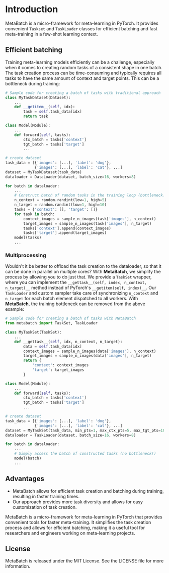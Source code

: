 # Introduction

MetaBatch is a micro-framework for meta-learning in PyTorch. It provides convenient `Taskset` and
`TaskLoader` classes for efficient batching and fast meta-training in a few-shot learning context.

## Efficient batching

Training meta-learning models efficiently can be a challenge, especially when it comes to creating
random tasks of a consistent shape in one batch. The task creation process can be time-consuming
and typically requires all tasks to have the same amount of context and target points. This can be
a bottleneck during training:

```python
# Sample code for creating a batch of tasks with traditional approach
class MyTaskDataset(Dataset):
    ...
    def __getitem__(self, idx):
        task = self.task_data[idx]
        return task

class Model(Module):
    ...
    def forward(self, tasks):
        ctx_batch = tasks['context']
        tgt_batch = tasks['target']
        ...

# create dataset
task_data = [{'images': [...], 'label': 'dog'},
             {'images': [...], 'label': 'cat'}, ...]
dataset = MyTaskDataset(task_data)
dataloader = DataLoader(dataset, batch_size=16, workers=8)

for batch in dataloader:
    ...
    # Construct batch of random tasks in the training loop (bottleneck!)
    n_context = random.randint(low=1, high=5)
    n_target = random.randint(low=1, high=10)
    tasks = {'context': [], 'target': []}
    for task in batch:
        context_images = sample_n_images(task['images'], n_context)
        target_images = sample_n_images(task['images'], n_target)
        tasks['context'].append(context_images)
        tasks['target'].append(target_images)
    model(tasks)
    ...
```

### Multiprocessing
Wouldn't it be better to offload the task creation to the dataloader, so that it can be done in
parallel on multiple cores?
With **MetaBatch**, we simplify the process by allowing you to do just
that.
We provide a `TaskSet` wrapper, where you can implement the `__gettask__(self, index, n_context,
n_target)__` method instead of PyTorch's `__getitem(self, index)__`. Our `TaskLoader` and
custom sampler take care of synchronizing `n_context` and `n_target` for each batch element
dispatched to all workers. With **MetaBatch**, the training bottleneck can be removed from the
above example:
```python
# Sample code for creating a batch of tasks with MetaBatch
from metabatch import TaskSet, TaskLoader

class MyTaskSet(TaskSet):
    ...
    def __gettask__(self, idx, n_context, n_target):
        data = self.task_data[idx]
        context_images = sample_n_images(data['images'], n_context)
        target_images = sample_n_images(data['images'], n_target)
        return {
            'context': context_images
            'target': target_images
        }

class Model(Module):
    ...
    def forward(self, tasks):
        ctx_batch = tasks['context']
        tgt_batch = tasks['target']
        ...

# create dataset
task_data = [{'images': [...], 'label': 'dog'},
             {'images': [...], 'label': 'cat'}, ...]
dataset = MyTaskSet(task_data, min_pts=1, max_ctx_pts=5, max_tgt_pts=10)
dataloader = TaskLoader(dataset, batch_size=16, workers=8)

for batch in dataloader:
    ...
    # Simply access the batch of constructed tasks (no bottleneck!)
    model(batch)
    ...

```

## Advantages

- MetaBatch allows for efficient task creation and batching during training, resulting in faster training times.
- Our approach provides more task diversity and allows for easy customization of task creation.


MetaBatch is a micro-framework for meta-learning in PyTorch that provides convenient tools for
faster meta-training. It simplifies the task creation process and allows for efficient batching,
making it a useful tool for researchers and engineers working on meta-learning projects.


## License

MetaBatch is released under the MIT License. See the LICENSE file for more information.
